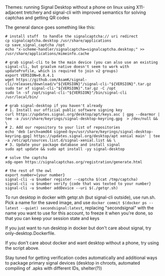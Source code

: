 Themes: running Signal Desktop without a phone on linux using X11-adjacent tretchery and signal-cli with improved semantics for solving captchas and getting QR codes

The general dance goes something like this:
```
# install stuff  to handle the signalcaptcha:// uri redirect
cp signalcaptcha.desktop /usr/share/applications
cp save_signal_captcha /opt
echo "x-scheme-handler/signalcaptcha=signalcaptcha.desktop;" >> /usr/share/applications/mimeinfo.cache

# grab signal-cli to be the main device (you can also use an existing signal-cli, but graalvm native doesn't seem to work with updateProfile, which is required to join v2 groups)
export VERSION=0.8.4.1
wget https://github.com/AsamK/signal-cli/releases/download/v"${VERSION}"/signal-cli-"${VERSION}".tar.gz
sudo tar xf signal-cli-"${VERSION}".tar.gz -C /opt
sudo ln -sf /opt/signal-cli-"${VERSION}"/bin/signal-cli /usr/local/bin/

# grab signal-desktop if you haven't already
# 1. Install our official public software signing key
curl https://updates.signal.org/desktop/apt/keys.asc | gpg --dearmor |  tee -a /usr/share/keyrings/signal-desktop-keyring.gpg  > /dev/null && \
# 2. Add our repository to your list of repositories
echo 'deb [arch=amd64 signed-by=/usr/share/keyrings/signal-desktop-keyring.gpg] https://updates.signal.org/desktop/apt xenial main' | tee -a /etc/apt/sources.list.d/signal-xenial.list && \
# 3. Update your package database and install signal
sudo apt update && sudo apt install -yy signal-desktop

# solve the captcha
xdg-open https://signalcaptchas.org/registration/generate.html

# the rest of the owl
export number={your number}
signal-cli -u $number register --captcha $(cat /tmp/captcha)
signal-cli -u $number verify {code that was texted to your number}
signal-cli -u $number addDevice --uri $(./getqr.sh)
```

To run desktop in docker with getqr.sh (but signal-cli outside), use run.sh. Pick a name for the saved image, and use `docker commit $(docker ps --latest --quiet) secondsignal:latest`, replacing "secondsignal" with the name you want to use for this account, to freeze it when you're done, so that you can keep your session state and keys

If you just want to run desktop in docker but don't care about signal, try only-desktop.Dockerfile. 

If you don't care about docker and want desktop without a phone, try using the script above. 

Stay tuned for getting verification codes automatically and additional ways to package primary signal devices (desktop in chroots, automated compiling of .apks with different IDs, shelter(?))
